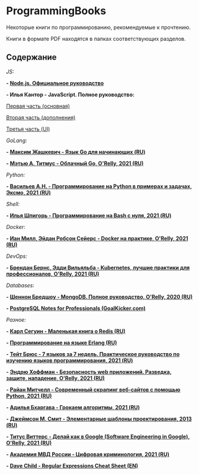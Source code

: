 # ProgrammingBooks
Некоторые книги по программированию, рекомендуемые к прочтению.

Книги в формате PDF находятся в папках соответствующих разделов.

## Содержание

*JS:*

**- [Node.js. Официальное руководство](/JS/Node.js_Official_Guide.pdf)**

**- Илья Кантор - JavaScript. Полное руководство:**

[Первая часть (основная)](/JS/Kantor_JS_Modern_Textbook_2019/js.pdf)

[Вторая часть (дополнения)](/JS/Kantor_JS_Modern_Textbook_2019/more.pdf)

[Третья часть (UI)](/JS/Kantor_JS_Modern_Textbook_2019/ui.pdf)

*GoLang:*

**- [Максим Жашкевич - Язык Go для начинающих (RU)](/GoLang/Zhashkevich_Go_for_Beginners_2021.pdf)**

**- [Мэтью А. Титмус - Облачный Go, O'Relly, 2021 (RU)](/GoLang/Titmus_Cloud_Native_Go_2022.pdf)**

*Python:*

**- [Васильев А.Н. - Программирование на Python в примерах и задачах, Эксмо, 2021 (RU)](/Python/Vasiliev_Programming_Python.pdf)**

*Shell:*

**- [Илья Шпигорь - Программирование на Bash с нуля, 2021 (RU)](/Shell/Bash_programming.pdf)**

*Docker:*

**- [Иан Милл, Эйдан Робсон Сейерс - Docker на практике, O'Relly, 2021 (RU)](/Docker/Mill_Seers_Docker_in_Practice.pdf)**

*DevOps:*

**- [Брендан Бернс, Эдди Вильяльба - Kubernetes, лучшие практики для профессионалов, O'Relly, 2021 (RU)](/DevOps/Berns_Kubernetes_Best_Practices.pdf)**

*Databases:*

**- [Шеннон Бредшоу - MongoDB. Полное руководство, O'Relly, 2020 (RU)](/Databases/)**

**- [PostgreSQL Notes for Professionals (GoalKicker.com)](/Databases/)**

*Разное:*


**- [Карл Сегуин - Маленькая книга о Redis (RU)](/Other/Seguin_redis-liitle-book.pdf)**

**- [Программирование на языке Erlang (RU)](/Other/Erlang-programming-guide.pdf)**

**- [Тейт Брюс - 7 языков за 7 недель. Практическое руководство по изучению языков программирования, 2021 (RU)](/Other/Bruce_7langs_on_7weeks.pdf)**

**- [Эндрю Хоффман - Безопасность web приложений. Разведка, защите, нападение, O'Relly, 2021 (RU)](/Other/Hoffman_Web_applications_security.pdf)**

**- [Райан Митчелл - Современный скрапинг веб-сайтов с помощью Python, 2021 (RU)](/Other/Mitchel_Python_Web_Scraping.pdf)**

**- [Адилья Бхаргава - Грокаем алгоритмы, 2021 (RU)](/Other/Bkhargava_Grokaem_Algoritmy.pdf)**

**- [Джеймсон М. Смит - Элементарные шаблоны проектирования, 2013 (RU)](/Other/Smith_Elemental_Design_Patterns.pdf)**

**- [Титус Виттерс - Делай как в Google (Software Engineering in Google), O'Relly, 2021 (RU)](/Other/Software_Engineering_in_Google.pdf)**

**- [Академия МВД России - Цифровая криминология, 2021 (RU)](/Other/MVD_Digital_Criminology.pdf)**

**- [Dave Child - Regular Expressions Cheat Sheet (EN)](/Other/RegExp_cheat_sheet.pdf)**
